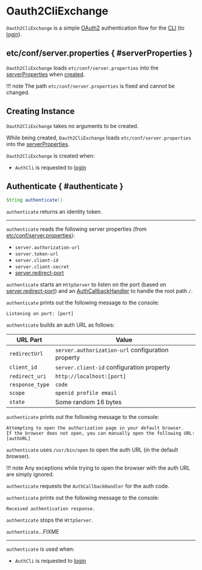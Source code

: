 # Oauth2CliExchange

`Oauth2CliExchange` is a simple [OAuth2](https://oauth.net/2/) authentication flow for the [CLI](../cli/index.md) (to [login](../cli/AuthCli.md)).

## etc/conf/server.properties { #serverProperties }

`Oauth2CliExchange` loads `etc/conf/server.properties` into the [serverProperties](#serverProperties) when [created](#creating-instance).

!!! note
    The path `etc/conf/server.properties` is fixed and cannot be changed.

## Creating Instance

`Oauth2CliExchange` takes no arguments to be created.

While being created, `Oauth2CliExchange` loads `etc/conf/server.properties` into the [serverProperties](#serverProperties).

`Oauth2CliExchange` is created when:

* `AuthCli` is requested to [login](../cli/AuthCli.md#login)

## Authenticate { #authenticate }

```java
String authenticate()
```

`authenticate` returns an identity token.

---

`authenticate` reads the following server properties (from [etc/conf/server.properties](#serverProperties)):

* `server.authorization-url`
* `server.token-url`
* `server.client-id`
* `server.client-secret`
* [server.redirect-port](#findAvailablePort)

`authenticate` starts an `HttpServer` to listen on the port (based on [server.redirect-port](#findAvailablePort)) and an [AuthCallbackHandler](AuthCallbackHandler.md) to handle the root path `/`.

`authenticate` prints out the following message to the console:

```text
Listening on port: [port]
```

`authenticate` builds an auth URL as follows:

URL Part | Value
-|-
 `redirectUrl` | `server.authorization-url` configuration property
 `client_id` | `server.client-id` configuration property
 `redirect_uri` | `http://localhost:[port]`
 `response_type` | `code`
 `scope` | `openid profile email`
 `state` | Some random 16 bytes

`authenticate` prints out the following message to the console:

```text
Attempting to open the authorization page in your default browser.
If the browser does not open, you can manually open the following URL:
[authURL]
```

`authenticate` uses `/usr/bin/open` to open the auth URL (in the default browser).

!!! note
    Any exceptions while trying to open the browser with the auth URL are simply ignored.

`authenticate` requests the `AuthCallbackHandler` for the auth code.

`authenticate` prints out the following message to the console:

```text
Received authentication response.
```

`authenticate` stops the `HttpServer`.

`authenticate`...FIXME

---

`authenticate` is used when:

* `AuthCli` is requested to [login](../cli/AuthCli.md#login)
